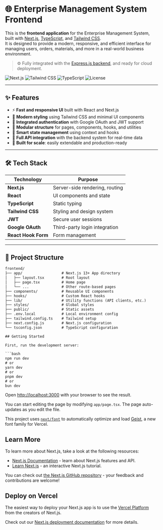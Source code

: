 # 🌐 Enterprise Management System Frontend

This is the **frontend application** for the Enterprise Management System, built with [Next.js](https://nextjs.org/), [TypeScript](https://www.typescriptlang.org/), and [Tailwind CSS](https://tailwindcss.com/).  
It is designed to provide a modern, responsive, and efficient interface for managing users, orders, materials, and more in a real-world business environment.

> ⚙️ Fully integrated with the [Express.js backend](https://github.com/SolomonGao/server), and ready for cloud deployment.

![Next.js](https://img.shields.io/badge/Next.js-Production%20Ready-black?logo=next.js)
![Tailwind CSS](https://img.shields.io/badge/Tailwind-CSS-blue?logo=tailwindcss)
![TypeScript](https://img.shields.io/badge/TypeScript-Strong%20Typing-blue?logo=typescript)
![License](https://img.shields.io/github/license/SolomonGao/-Enterprise-Management-System-frontend)

---

## ✨ Features

- ⚡ **Fast and responsive UI** built with React and Next.js
- 🎨 **Modern styling** using Tailwind CSS and minimal UI components
- 🔐 **Integrated authentication** with Google OAuth and JWT support
- 🧩 **Modular structure** for pages, components, hooks, and utilities
- 🧠 **Smart state management** using context and hooks
- 🔄 **Full API integration** with the backend system for real-time data
- 🧪 **Built for scale**: easily extendable and production-ready

---

## 🛠 Tech Stack

| Technology      | Purpose                            |
|------------------|------------------------------------|
| **Next.js**       | Server-side rendering, routing     |
| **React**         | UI components and state            |
| **TypeScript**    | Static typing                      |
| **Tailwind CSS**  | Styling and design system          |
| **JWT**           | Secure user sessions               |
| **Google OAuth**  | Third-party login integration      |
| **React Hook Form** | Form management                 |

---

## 📁 Project Structure

```txt
frontend/
├── app/                  # Next.js 13+ App directory
│   ├── layout.tsx        # Root layout
│   ├── page.tsx          # Home page
│   └── ...               # Other route-based pages
├── components/           # Reusable UI components
├── hooks/                # Custom React hooks
├── lib/                  # Utility functions (API clients, etc.)
├── styles/               # Global styles
├── public/               # Static assets
├── .env.local            # Local environment config
├── tailwind.config.ts    # Tailwind setup
├── next.config.js        # Next.js configuration
└── tsconfig.json         # TypeScript configuration

## Getting Started

First, run the development server:

```bash
npm run dev
# or
yarn dev
# or
pnpm dev
# or
bun dev
```

Open [http://localhost:3000](http://localhost:3000) with your browser to see the result.

You can start editing the page by modifying `app/page.tsx`. The page auto-updates as you edit the file.

This project uses [`next/font`](https://nextjs.org/docs/app/building-your-application/optimizing/fonts) to automatically optimize and load [Geist](https://vercel.com/font), a new font family for Vercel.

## Learn More

To learn more about Next.js, take a look at the following resources:

- [Next.js Documentation](https://nextjs.org/docs) - learn about Next.js features and API.
- [Learn Next.js](https://nextjs.org/learn) - an interactive Next.js tutorial.

You can check out [the Next.js GitHub repository](https://github.com/vercel/next.js) - your feedback and contributions are welcome!

## Deploy on Vercel

The easiest way to deploy your Next.js app is to use the [Vercel Platform](https://vercel.com/new?utm_medium=default-template&filter=next.js&utm_source=create-next-app&utm_campaign=create-next-app-readme) from the creators of Next.js.

Check out our [Next.js deployment documentation](https://nextjs.org/docs/app/building-your-application/deploying) for more details.
